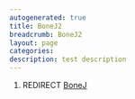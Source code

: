```yaml
---
autogenerated: true
title: BoneJ2
breadcrumb: BoneJ2
layout: page
categories: 
description: test description
---
```


1.  REDIRECT [BoneJ](BoneJ "wikilink")
